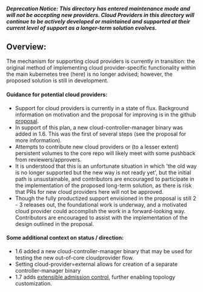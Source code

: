 ##### Deprecation Notice: This directory has entered maintenance mode and will not be accepting new providers. Cloud Providers in this directory will continue to be actively developed or maintained and supported at their current level of support as a longer-term solution evolves. 
 
## Overview: 
The mechanism for supporting cloud providers is currently in transition:  the original method of implementing cloud provider-specific functionality within the main kubernetes tree (here) is no longer advised; however, the proposed solution is still in development.
 
#### Guidance for potential cloud providers: 
* Support for cloud providers is currently in a state of flux. Background information on motivation and the proposal for improving is in the github [proposal](https://git.k8s.io/community/contributors/design-proposals/cloud-provider/cloud-provider-refactoring.md).
* In support of this plan, a new cloud-controller-manager binary was added in 1.6. This was the first of several steps (see the proposal for more information). 
* Attempts to contribute new cloud providers or (to a lesser extent) persistent volumes to the core repo will likely meet with some pushback from reviewers/approvers. 
* It is understood that this is an unfortunate situation in which 'the old way is no longer supported but the new way is not ready yet', but the initial path is unsustainable, and contributors are encouraged to participate in the implementation of the proposed long-term solution, as there is risk that PRs for new cloud providers here will not be approved. 
* Though the fully productized support envisioned in the proposal is still 2 - 3 releases out, the foundational work is underway, and a motivated cloud provider could accomplish the work in a forward-looking way. Contributors are encouraged to assist with the implementation of the design outlined in the proposal. 
 
#### Some additional context on status / direction: 
* 1.6 added a new cloud-controller-manager binary that may be used for testing the new out-of-core cloudprovider flow.
* Setting cloud-provider=external allows for creation of a separate controller-manager binary
* 1.7 adds [extensible admission control](https://git.k8s.io/community/contributors/design-proposals/api-machinery/admission_control_extension.md), further enabling topology customization.
